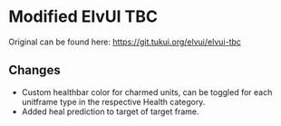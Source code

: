 # Modified ElvUI TBC
Original can be found here: https://git.tukui.org/elvui/elvui-tbc

## Changes
* Custom healthbar color for charmed units, can be toggled for each unitframe type in the respective Health category.
* Added heal prediction to target of target frame.